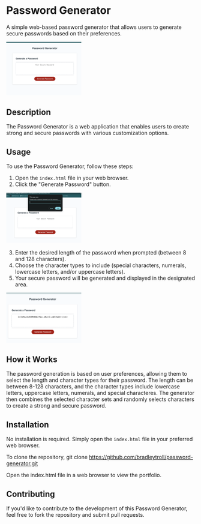 # Password Generator

A simple web-based password generator that allows users to generate secure passwords based on their preferences.

<img src="./assets/pwordgen.png" alt="Password Generator" width="200" />

## Description

The Password Generator is a web application that enables users to create strong and secure passwords with various customization options.

## Usage

To use the Password Generator, follow these steps:

1. Open the `index.html` file in your web browser.
2. Click the "Generate Password" button.

<img src="./assets/pwordopts.png" alt="Password Options" width="200" />

3. Enter the desired length of the password when prompted (between 8 and 128 characters).
4. Choose the character types to include (special characters, numerals, lowercase letters, and/or uppercase letters).
5. Your secure password will be generated and displayed in the designated area.

<img src="./assets/pwordcomplete.png" alt="Generated Password" width="200" />

## How it Works

The password generation is based on user preferences, allowing them to select the length and character types for their password. The length can be between 8-128 characters, and the character types include lowercase letters, uppercase letters, numerals, and special characteres. The generator then combines the selected character sets and randomly selects characters to create a strong and secure password.

## Installation

No installation is required. Simply open the `index.html` file in your preferred web browser.

To clone the repository, git clone https://github.com/bradleytroll/password-generator.git

Open the index.html file in a web browser to view the portfolio.

## Contributing

If you'd like to contribute to the development of this Password Generator, feel free to fork the repository and submit pull requests.

